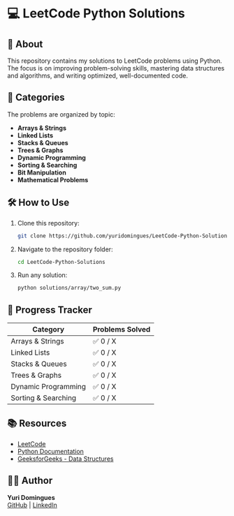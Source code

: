 # 💻 LeetCode Python Solutions

## 🔄 About
This repository contains my solutions to LeetCode problems using Python. The focus is on improving problem-solving skills, mastering data structures and algorithms, and writing optimized, well-documented code.

## 🔹 Categories
The problems are organized by topic:

- **Arrays & Strings**
- **Linked Lists**
- **Stacks & Queues**
- **Trees & Graphs**
- **Dynamic Programming**
- **Sorting & Searching**
- **Bit Manipulation**
- **Mathematical Problems**

## 🛠 How to Use
1. Clone this repository:
   ```bash
   git clone https://github.com/yuridomingues/LeetCode-Python-Solutions.git
   ```
2. Navigate to the repository folder:
   ```bash
   cd LeetCode-Python-Solutions
   ```
3. Run any solution:
   ```bash
   python solutions/array/two_sum.py
   ```

## 🌟 Progress Tracker
| Category | Problems Solved |
|----------|----------------|
| Arrays & Strings | ✅ 0 / X |
| Linked Lists | ✅ 0 / X |
| Stacks & Queues | ✅ 0 / X |
| Trees & Graphs | ✅ 0 / X |
| Dynamic Programming | ✅ 0 / X |
| Sorting & Searching | ✅ 0 / X |

## 📚 Resources
- [LeetCode](https://leetcode.com/)
- [Python Documentation](https://docs.python.org/3/)
- [GeeksforGeeks - Data Structures](https://www.geeksforgeeks.org/data-structures/)

## 👨‍💻 Author
**Yuri Domingues**  
[GitHub](https://github.com/yuridomingues) | [LinkedIn](https://www.linkedin.com/in/yuri-domingues-63869b320/)

